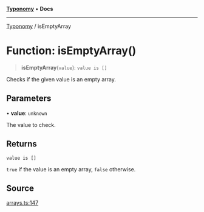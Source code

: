 [**Typonomy**](../README.md) • **Docs**

***

[Typonomy](../globals.md) / isEmptyArray

# Function: isEmptyArray()

> **isEmptyArray**(`value`): `value is []`

Checks if the given value is an empty array.

## Parameters

• **value**: `unknown`

The value to check.

## Returns

`value is []`

`true` if the value is an empty array, `false` otherwise.

## Source

[arrays.ts:147](https://github.com/softcraft-development/typonomy/blob/cac11b20828d50b550eeacd6b4954a5f2aa411b3/src/arrays.ts#L147)
